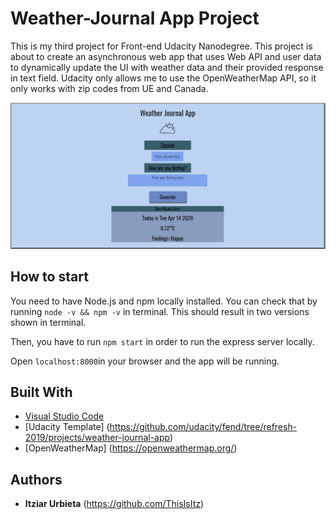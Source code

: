 # Weather-Journal App Project

This is my third project for Front-end Udacity Nanodegree. This project is about to create an asynchronous web app that uses Web API and user data to dynamically update the UI with weather data and their provided response in text field. Udacity only allows me to use the OpenWeatherMap API, so it only works with zip codes from UE and Canada.


![Weather Journal App](./img/wja.png)


## How to start

You need to have Node.js and npm locally installed. You can check that by running `node -v && npm -v` in terminal. This should result in two versions shown in terminal.

Then, you have to run `npm start` in order to run the express server locally.

Open `localhost:8000`in your browser and the app will be running.

## Built With

* [Visual Studio Code](https://code.visualstudio.com/)
* [Udacity Template] (https://github.com/udacity/fend/tree/refresh-2019/projects/weather-journal-app)
* [OpenWeatherMap] (https://openweathermap.org/)

## Authors

* **Itziar Urbieta** (https://github.com/ThisIsItz)
